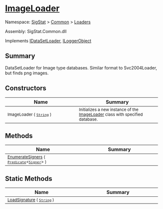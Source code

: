 # [ImageLoader](./ImageLoader.md)

Namespace: [SigStat]() > [Common](./../README.md) > [Loaders](./README.md)

Assembly: SigStat.Common.dll

Implements [IDataSetLoader](./IDataSetLoader.md), [ILoggerObject](./../ILoggerObject.md)

## Summary
DataSetLoader for Image type databases.  Similar format to Svc2004Loader, but finds png images.

## Constructors

| Name<div><a href="#"><img width=400></a></div> | Summary<div><a href="#"><img width=475></a></div> | 
| --- | --- | 
| <sub>ImageLoader ( [`String`](https://docs.microsoft.com/en-us/dotnet/api/System.String) )</sub> | <sub>Initializes a new instance of the [ImageLoader](../../SigStat/Common/Loaders/ImageLoader.md) class with specified database.</sub> | 


## Methods

| Name<div><a href="#"><img width=400></a></div> | Summary<div><a href="#"><img width=475></a></div> | 
| --- | --- | 
| <sub>[EnumerateSigners](./Methods/ImageLoader--EnumerateSigners.md) ( [`Predicate`](https://docs.microsoft.com/en-us/dotnet/api/System.Predicate-1)\<[`Signer`](./../Signer.md)> )</sub> | <sub></sub> | 


## Static Methods

| Name<div><a href="#"><img width=400></a></div> | Summary<div><a href="#"><img width=475></a></div> | 
| --- | --- | 
| <sub>[LoadSignature](./Methods/ImageLoader--LoadSignature.md) ( [`String`](https://docs.microsoft.com/en-us/dotnet/api/System.String) )</sub> | <sub></sub> | 


